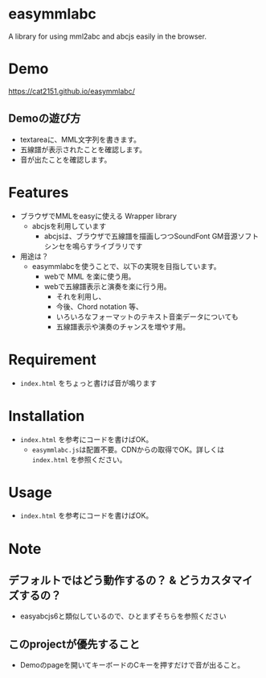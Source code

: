 # easymmlabc
A library for using mml2abc and abcjs easily in the browser.

# Demo
https://cat2151.github.io/easymmlabc/

## Demoの遊び方
- textareaに、MML文字列を書きます。
- 五線譜が表示されたことを確認します。
- 音が出たことを確認します。

# Features
- ブラウザでMMLをeasyに使える Wrapper library
    - abcjsを利用しています
        - abcjsは、ブラウザで五線譜を描画しつつSoundFont GM音源ソフトシンセを鳴らすライブラリです
- 用途は？
    - easymmlabcを使うことで、以下の実現を目指しています。
        - webで MML を楽に使う用。
        - webで五線譜表示と演奏を楽に行う用。
            - それを利用し、
            - 今後、Chord notation 等、
            - いろいろなフォーマットのテキスト音楽データについても
            - 五線譜表示や演奏のチャンスを増やす用。

# Requirement
- `index.html` をちょっと書けば音が鳴ります

# Installation
- `index.html` を参考にコードを書けばOK。
    - `easymmlabc.js`は配置不要。CDNからの取得でOK。詳しくは `index.html` を参照ください。

# Usage
- `index.html` を参考にコードを書けばOK。

# Note
## デフォルトではどう動作するの？ & どうカスタマイズするの？
- easyabcjs6と類似しているので、ひとまずそちらを参照ください

## このprojectが優先すること
- Demoのpageを開いてキーボードのCキーを押すだけで音が出ること。

